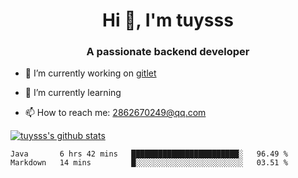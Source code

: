 <h1 align="center">Hi 👋, I'm tuysss</h1>
<h3 align="center">A passionate backend developer </h3>

- 🔭 I’m currently working on [gitlet](https://github.com/tuysss/cs61b-sp21)

- 🌱 I’m currently learning 
    
- 📫 How to reach me: 2862670249@qq.com

[![tuysss's github stats](https://github-readme-stats.vercel.app/api?username=tuysss)](https://github.com/tuysss/github-readme-stats)

<!--START_SECTION:waka-->

```text
Java       6 hrs 42 mins   ████████████████████████░   96.49 %
Markdown   14 mins         █░░░░░░░░░░░░░░░░░░░░░░░░   03.51 %
```

<!--END_SECTION:waka-->
